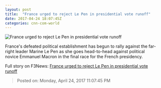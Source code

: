 ```yaml
---
layout: post
title:  "France urged to reject Le Pen in presidential vote runoff"
date: 2017-04-24 18:07:45Z
categories: cnn-com-world
---
```


![France urged to reject Le Pen in presidential vote runoff](http://i2.cdn.cnn.com/cnnnext/dam/assets/170424141134-lepen-macron-split-super-tease.jpeg)

France's defeated political establishment has begun to rally against the far-right leader Marine Le Pen as she goes head-to-head against political novice Emmanuel Macron in the final race for the French presidency.


Full story on F3News: [France urged to reject Le Pen in presidential vote runoff](http://www.f3nws.com/n/GxAugF)

> Posted on: Monday, April 24, 2017 11:07:45 PM

